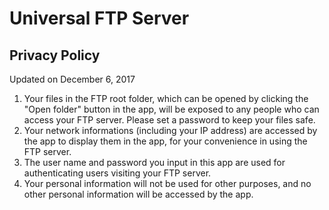 # Universal FTP Server
## Privacy Policy
Updated on December 6, 2017
1. Your files in the FTP root folder, which can be opened by clicking the "Open folder" button in the app, will be exposed to any people who can access your FTP server. Please set a password to keep your files safe.
2. Your network informations (including your IP address) are accessed by the app to display them in the app, for your convenience in using the FTP server.
3. The user name and password you input in this app are used for authenticating users visiting your FTP server.
4. Your personal information will not be used for other purposes, and no other personal information will be accessed by the app.